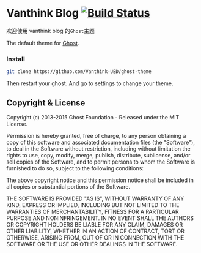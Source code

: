 # Vanthink Blog [![Build Status](https://travis-ci.org/Vanthink-UED/ghost-theme.svg?branch=master)](https://travis-ci.org/Vanthink-UED/ghost-theme)

欢迎使用 vanthink blog 的`Ghost`主题

The default theme for [Ghost](https://github.com/Vanthink-UED/ghost-theme).

### Install

``` bash
git clone https://github.com/Vanthink-UED/ghost-theme

```

Then restart your ghost. And go to settings to change your theme.


## Copyright & License

Copyright (c) 2013-2015 Ghost Foundation - Released under the MIT License.

Permission is hereby granted, free of charge, to any person obtaining a copy of this software and associated documentation files (the "Software"), to deal in the Software without restriction, including without limitation the rights to use, copy, modify, merge, publish, distribute, sublicense, and/or sell copies of the Software, and to permit persons to whom the Software is furnished to do so, subject to the following conditions:

The above copyright notice and this permission notice shall be included in all copies or substantial portions of the Software.

THE SOFTWARE IS PROVIDED "AS IS", WITHOUT WARRANTY OF ANY KIND, EXPRESS OR IMPLIED, INCLUDING BUT NOT LIMITED TO THE WARRANTIES OF MERCHANTABILITY, FITNESS FOR A PARTICULAR PURPOSE AND
NONINFRINGEMENT. IN NO EVENT SHALL THE AUTHORS OR COPYRIGHT HOLDERS BE LIABLE FOR ANY CLAIM, DAMAGES OR OTHER LIABILITY, WHETHER IN AN ACTION OF CONTRACT, TORT OR OTHERWISE, ARISING FROM, OUT OF OR IN CONNECTION WITH THE SOFTWARE OR THE USE OR OTHER DEALINGS IN THE SOFTWARE.
